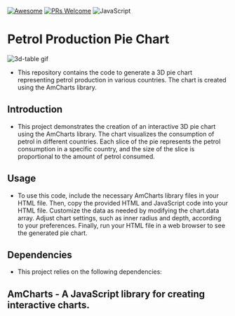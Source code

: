 [![Awesome](https://awesome.re/badge-flat2.svg)](https://github.com/zbetcheckin/Security_list)
[![PRs Welcome](https://img.shields.io/badge/PRs-welcome-brightgreen.svg?style=flat-square)](http://makeapullrequest.com)
![JavaScript](https://img.shields.io/badge/javascript-%23323330.svg?style=for-the-badge&logo=javascript&logoColor=%23F7DF1E)
# Petrol Production Pie Chart
![3d-table gif](https://github.com/aliwert/3d-pie-chart-petrol/assets/154356044/b558baab-53ad-4722-9ba8-a6a71be18abf)

- This repository contains the code to generate a 3D pie chart representing petrol production in various countries. The chart is created using the AmCharts library.

## Introduction
- This project demonstrates the creation of an interactive 3D pie chart using the AmCharts library. The chart visualizes the consumption of petrol in different countries. Each slice of the pie represents the petrol consumption in a specific country, and the size of the slice is proportional to the amount of petrol consumed.

## Usage
- To use this code, include the necessary AmCharts library files in your HTML file. Then, copy the provided HTML and JavaScript code into your HTML file. Customize the data as needed by modifying the chart.data array. Adjust chart settings, such as inner radius and depth, according to your preferences. Finally, run your HTML file in a web browser to see the generated pie chart.

## Dependencies
- This project relies on the following dependencies:

## AmCharts - A JavaScript library for creating interactive charts.



